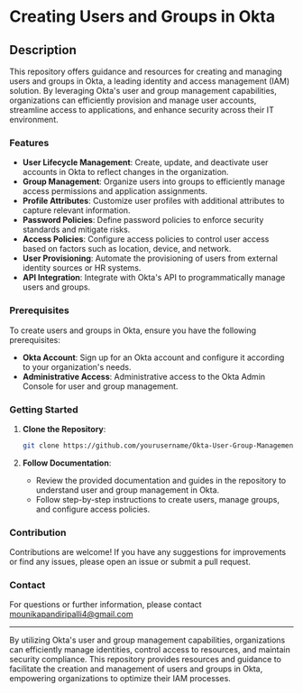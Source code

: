
# Creating Users and Groups in Okta

## Description

This repository offers guidance and resources for creating and managing users and groups in Okta, a leading identity and access management (IAM) solution. By leveraging Okta's user and group management capabilities, organizations can efficiently provision and manage user accounts, streamline access to applications, and enhance security across their IT environment.

### Features

- **User Lifecycle Management**: Create, update, and deactivate user accounts in Okta to reflect changes in the organization.
- **Group Management**: Organize users into groups to efficiently manage access permissions and application assignments.
- **Profile Attributes**: Customize user profiles with additional attributes to capture relevant information.
- **Password Policies**: Define password policies to enforce security standards and mitigate risks.
- **Access Policies**: Configure access policies to control user access based on factors such as location, device, and network.
- **User Provisioning**: Automate the provisioning of users from external identity sources or HR systems.
- **API Integration**: Integrate with Okta's API to programmatically manage users and groups.

### Prerequisites

To create users and groups in Okta, ensure you have the following prerequisites:

- **Okta Account**: Sign up for an Okta account and configure it according to your organization's needs.
- **Administrative Access**: Administrative access to the Okta Admin Console for user and group management.

### Getting Started

1. **Clone the Repository**:
   ```sh
   git clone https://github.com/yourusername/Okta-User-Group-Management.git
   ```

2. **Follow Documentation**:
   - Review the provided documentation and guides in the repository to understand user and group management in Okta.
   - Follow step-by-step instructions to create users, manage groups, and configure access policies.

### Contribution

Contributions are welcome! If you have any suggestions for improvements or find any issues, please open an issue or submit a pull request.


### Contact

For questions or further information, please contact mounikapandiripalli4@gmail.com

---

By utilizing Okta's user and group management capabilities, organizations can efficiently manage identities, control access to resources, and maintain security compliance. This repository provides resources and guidance to facilitate the creation and management of users and groups in Okta, empowering organizations to optimize their IAM processes.
